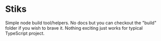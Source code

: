# Stiks

Simple node build tool/helpers. No docs but you can checkout the "build" folder if you wish to brave it. Nothing exciting just works for typical TypeScript project.